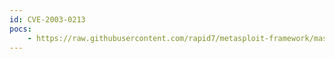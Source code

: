 ```yaml
---
id: CVE-2003-0213
pocs:
    - https://raw.githubusercontent.com/rapid7/metasploit-framework/master/modules/exploits/linux/pptp/poptop_negative_read.rb
---
```

